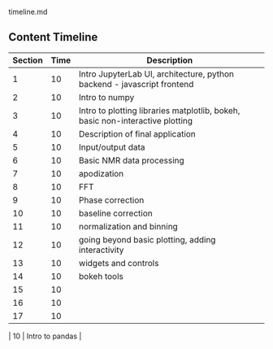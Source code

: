 timeline.md

## Content Timeline

|Section | Time | Description |
|--------| ---- | ----------- |
|1|  10 | Intro JupyterLab UI, architecture, python backend - javascript frontend |
|2|  10 | Intro to numpy | 
|3|  10 | Intro to plotting libraries matplotlib, bokeh, basic non-interactive plotting |
|4|  10 | Description of final application |
|5|  10 | Input/output data |
|6|  10 | Basic NMR data processing |
|7|  10 | apodization |
|8|  10 | FFT |
|9|  10 | Phase correction|
|10|  10 | baseline correction|
|11|  10 | normalization and binning|
|12|  10 | going beyond basic plotting, adding interactivity |
|13|  10 | widgets and controls |
|14|  10 | bokeh tools |
|15|  10 |  |
|16|  10 |  |
|17|  10 |  |


|  10 |	Intro to pandas |
